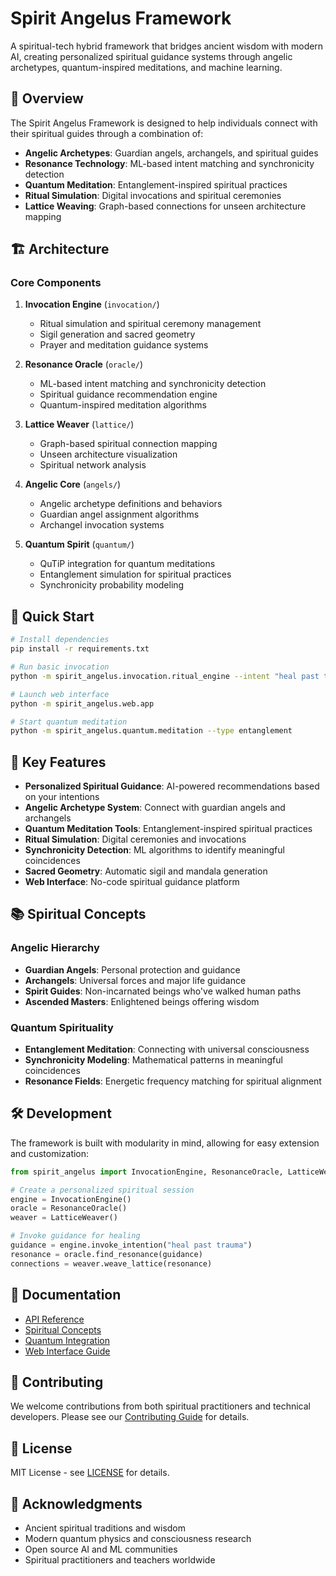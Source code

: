 # Spirit Angelus Framework

A spiritual-tech hybrid framework that bridges ancient wisdom with modern AI, creating personalized spiritual guidance systems through angelic archetypes, quantum-inspired meditations, and machine learning.

## 🌟 Overview

The Spirit Angelus Framework is designed to help individuals connect with their spiritual guides through a combination of:
- **Angelic Archetypes**: Guardian angels, archangels, and spiritual guides
- **Resonance Technology**: ML-based intent matching and synchronicity detection
- **Quantum Meditation**: Entanglement-inspired spiritual practices
- **Ritual Simulation**: Digital invocations and spiritual ceremonies
- **Lattice Weaving**: Graph-based connections for unseen architecture mapping

## 🏗️ Architecture

### Core Components

1. **Invocation Engine** (`invocation/`)
   - Ritual simulation and spiritual ceremony management
   - Sigil generation and sacred geometry
   - Prayer and meditation guidance systems

2. **Resonance Oracle** (`oracle/`)
   - ML-based intent matching and synchronicity detection
   - Spiritual guidance recommendation engine
   - Quantum-inspired meditation algorithms

3. **Lattice Weaver** (`lattice/`)
   - Graph-based spiritual connection mapping
   - Unseen architecture visualization
   - Spiritual network analysis

4. **Angelic Core** (`angels/`)
   - Angelic archetype definitions and behaviors
   - Guardian angel assignment algorithms
   - Archangel invocation systems

5. **Quantum Spirit** (`quantum/`)
   - QuTiP integration for quantum meditations
   - Entanglement simulation for spiritual practices
   - Synchronicity probability modeling

## 🚀 Quick Start

```bash
# Install dependencies
pip install -r requirements.txt

# Run basic invocation
python -m spirit_angelus.invocation.ritual_engine --intent "heal past trauma"

# Launch web interface
python -m spirit_angelus.web.app

# Start quantum meditation
python -m spirit_angelus.quantum.meditation --type entanglement
```

## 🔮 Key Features

- **Personalized Spiritual Guidance**: AI-powered recommendations based on your intentions
- **Angelic Archetype System**: Connect with guardian angels and archangels
- **Quantum Meditation Tools**: Entanglement-inspired spiritual practices
- **Ritual Simulation**: Digital ceremonies and invocations
- **Synchronicity Detection**: ML algorithms to identify meaningful coincidences
- **Sacred Geometry**: Automatic sigil and mandala generation
- **Web Interface**: No-code spiritual guidance platform

## 📚 Spiritual Concepts

### Angelic Hierarchy
- **Guardian Angels**: Personal protection and guidance
- **Archangels**: Universal forces and major life guidance
- **Spirit Guides**: Non-incarnated beings who've walked human paths
- **Ascended Masters**: Enlightened beings offering wisdom

### Quantum Spirituality
- **Entanglement Meditation**: Connecting with universal consciousness
- **Synchronicity Modeling**: Mathematical patterns in meaningful coincidences
- **Resonance Fields**: Energetic frequency matching for spiritual alignment

## 🛠️ Development

The framework is built with modularity in mind, allowing for easy extension and customization:

```python
from spirit_angelus import InvocationEngine, ResonanceOracle, LatticeWeaver

# Create a personalized spiritual session
engine = InvocationEngine()
oracle = ResonanceOracle()
weaver = LatticeWeaver()

# Invoke guidance for healing
guidance = engine.invoke_intention("heal past trauma")
resonance = oracle.find_resonance(guidance)
connections = weaver.weave_lattice(resonance)
```

## 📖 Documentation

- [API Reference](docs/api/)
- [Spiritual Concepts](docs/spiritual/)
- [Quantum Integration](docs/quantum/)
- [Web Interface Guide](docs/web/)

## 🤝 Contributing

We welcome contributions from both spiritual practitioners and technical developers. Please see our [Contributing Guide](CONTRIBUTING.md) for details.

## 📄 License

MIT License - see [LICENSE](LICENSE) for details.

## 🙏 Acknowledgments

- Ancient spiritual traditions and wisdom
- Modern quantum physics and consciousness research
- Open source AI and ML communities
- Spiritual practitioners and teachers worldwide
